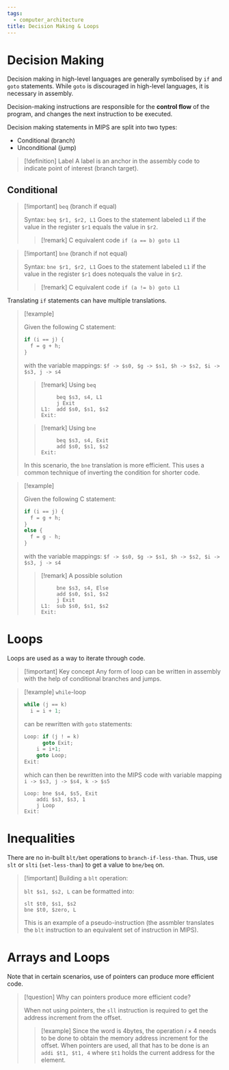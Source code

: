 ```yaml
---
tags:
  - computer_architecture
title: Decision Making & Loops
---
```

# Decision Making

Decision making in high-level languages are generally symbolised by `if` and `goto` statements. While `goto` is discouraged in high-level languages, it is necessary in assembly.

Decision-making instructions are responsible for the **control flow** of the program, and changes the next instruction to be executed.

Decision making statements in MIPS are split into two types:
- Conditional (branch)
- Unconditional (jump)

> [!definition] Label
> A label is an anchor in the assembly code to indicate point of interest (branch target).

## Conditional

> [!important] `beq` (branch if equal)
> 
> Syntax: `beq $r1, $r2, L1`
> Goes to the statement labeled `L1` if the value in the register `$r1` equals the value in `$r2`.
> 
> > [!remark] C equivalent code
> > `if (a == b) goto L1` 

> [!important] `bne` (branch if not equal)
> 
> Syntax: `bne $r1, $r2, L1`
> Goes to the statement labeled `L1` if the value in the register `$r1` does notequals the value in `$r2`.
> 
> > [!remark] C equivalent code
> > `if (a != b) goto L1` 

Translating `if` statements can have multiple translations. 

> [!example]
> 
> Given the following C statement:
> ```C
> if (i == j) {
> 	f = g + h;
> }
> ```
> with the variable mappings: `$f -> $s0, $g -> $s1, $h -> $s2, $i -> $s3, j -> s4`
> 
> > [!remark] Using `beq`
> > ```
> >      beq $s3, s4, L1
> >      j Exit
> > L1:  add $s0, $s1, $s2
> > Exit:
> > ```
> 
> > [!remark] Using `bne`
> > ```
> >      beq $s3, s4, Exit
> >      add $s0, $s1, $s2
> > Exit:
> > ```
> 
> In this scenario, the `bne` translation is more efficient. This uses a common technique of inverting the condition for shorter code.


> [!example]
> 
> Given the following C statement:
> ```C
> if (i == j) {
> 	f = g + h;
> }
> else {
> 	f = g - h;
> }
> ```
> with the variable mappings: `$f -> $s0, $g -> $s1, $h -> $s2, $i -> $s3, j -> s4`
> 
> > [!remark] A possible solution
> > ```
> >      bne $s3, s4, Else
> >      add $s0, $s1, $s2
> >      j Exit
> > L1:  sub $s0, $s1, $s2
> > Exit:
> > ```
# Loops

Loops are used as a way to iterate through code.

> [!important] Key concept
> Any form of loop can be written in assembly with the help of conditional branches and jumps.

> [!example] `while`-loop
> 
> ```C
> while (j == k)
> 	i = i + 1;
> ```
> 
> can be rewritten with `goto` statements:
> 
> ```C
> Loop: if (j ! = k)
> 		goto Exit;
> 	  i = i+1;
> 	  goto Loop;
> Exit:
> ```
> 
> which can then be rewritten into the MIPS code with variable mapping `i -> $s3, j -> $s4, k -> $s5`
> 
> ```
> Loop: bne $s4, $s5, Exit
> 	  addi $s3, $s3, 1
> 	  j Loop
> Exit:
> ```

# Inequalities

There are no in-built `blt/bmt` operations to `branch-if-less-than`. Thus, use `slt` or `slti` (`set-less-than`) to get a value to `bne/beq` on.

> [!important] Building a `blt` operation:
> 
> `blt $s1, $s2, L` can be formatted into:
> ```
> slt $t0, $s1, $s2
> bne $t0, $zero, L
> ```
> 
> This is an example of a pseudo-instruction (the assmbler translates the `blt` instruction to an equivalent set of instruction in MIPS).


# Arrays and Loops

Note that in certain scenarios, use of pointers can produce more efficient code.

> [!question] Why can pointers produce more efficient code?
> 
> When not using pointers, the `sll` instruction is required to get the address increment from the offset.
> > [!example]
> > Since the word is 4bytes, the operation $i \times 4$ needs to be done to obtain the memory address increment for the offset. 
> > When pointers are used, all that has to be done is an `addi $t1, $t1, 4` where `$t1` holds the current address for the element.


